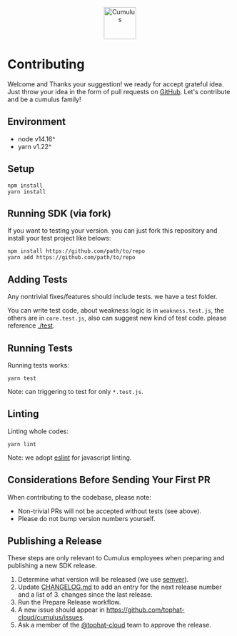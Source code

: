 <p align="center">
  <p align="center">
    <a href="https://cumulus.tophat.cloud" target="_blank">
      <img src="https://jinui.s3.ap-northeast-2.amazonaws.com/tophat/logo.png" alt="Cumulus" height="72">
    </a>
  </p>
</p>

# Contributing

Welcome and Thanks your suggestion! we ready for accept grateful idea.
Just throw your idea in the form of pull requests on [GitHub](https://github.com/tophat-cloud/tophat-cumulus-sdk).
Let's contribute and be a cumulus family!


## Environment

- node v14.16^
- yarn v1.22^


## Setup
```
npm install
yarn install
```


## Running SDK (via fork)

If you want to testing your version. you can just fork this repository and install your test project like belows:

```
npm install https://github.com/path/to/repo
yarn add https://github.com/path/to/repo
```

## Adding Tests

Any nontrivial fixes/features should include tests. we have a test folder.

You can write test code, about weakness logic is in `weakness.test.js`, the others are in `core.test.js`, also can suggest new kind of test code. please reference [./test](https://github.com/tophat-cloud/cumulus/tree/main/test).


## Running Tests

Running tests works:

```
yarn test
```

Note: can triggering to test for only `*.test.js`.

## Linting

Linting whole codes:

```
yarn lint
```

Note: we adopt [eslint](https://eslint.org/) for javascript linting.

## Considerations Before Sending Your First PR
When contributing to the codebase, please note:

- Non-trivial PRs will not be accepted without tests (see above).
- Please do not bump version numbers yourself.


## Publishing a Release
These steps are only relevant to Cumulus employees when preparing and publishing a new SDK release.

1. Determine what version will be released (we use [semver](https://semver.org/)).
2. Update [CHANGELOG.md](https://github.com/tophat-cloud/cumulus/blob/main/CHANGELOG.md) to add an entry for the next release number and a list of 3. changes since the last release.
4. Run the Prepare Release workflow.
5. A new issue should appear in https://github.com/tophat-cloud/cumulus/issues.
6. Ask a member of the [@tophat-cloud](https://github.com/tophat-cloud) team to approve the release.
